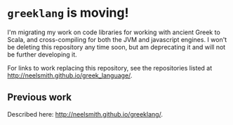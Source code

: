 # `greeklang` is moving!

I'm migrating my work on code libraries for working with ancient Greek to Scala, and cross-compiling for both the JVM and javascript engines.  I won't be deleting this repository any time soon, but am deprecating it and will not be further developing it.

For links to work replacing this repository, see the repositories listed at  <http://neelsmith.github.io/greek_language/>.



## Previous work


Described here: <http://neelsmith.github.io/greeklang/>.
